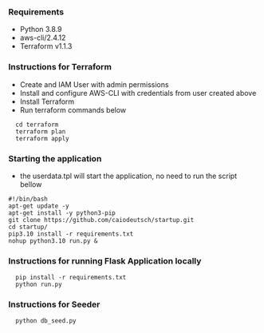 ### Requirements

- Python 3.8.9
- aws-cli/2.4.12
- Terraform v1.1.3

### Instructions for Terraform
* Create and IAM User with admin permissions
* Install and configure AWS-CLI with credentials from user created above
* Install Terraform
* Run terraform commands below
```shell script
  cd terraform
  terraform plan
  terraform apply
```

### Starting the application
* the userdata.tpl will start the application, no need to run the script bellow
```shell script
#!/bin/bash
apt-get update -y
apt-get install -y python3-pip
git clone https://github.com/caiodeutsch/startup.git
cd startup/
pip3.10 install -r requirements.txt
nohup python3.10 run.py &
```

### Instructions for running Flask Application locally
```shell script
  pip install -r requirements.txt
  python run.py
```

### Instructions for Seeder
```shell script	
  python db_seed.py
```

